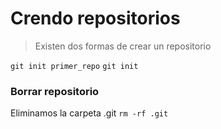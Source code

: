 # Crendo repositorios

> Existen dos formas de crear un repositorio

`git init primer_repo`
`git init`

### Borrar repositorio

Eliminamos la carpeta .git 
`rm -rf .git`
